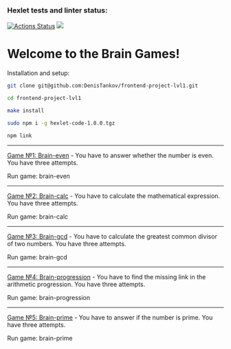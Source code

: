 ### Hexlet tests and linter status:
[![Actions Status](https://github.com/DenisTankov/frontend-project-lvl1/workflows/hexlet-check/badge.svg)](https://github.com/DenisTankov/frontend-project-lvl1/actions)
<a href="https://codeclimate.com/github/DenisTankov/frontend-project-lvl1/maintainability"><img src="https://api.codeclimate.com/v1/badges/7395538cc3cebc573b86/maintainability" /></a>

# Welcome to the Brain Games!

Installation and setup:


```sh
git clone git@github.com:DenisTankov/frontend-project-lvl1.git

cd frontend-project-lvl1

make install

sudo npm i -g hexlet-code-1.0.0.tgz

npm link
```

___

[Game №1: Brain-even] - You have to answer whether the number is even. You have three attempts.

Run game: brain-even
___

[Game №2: Brain-calc] - You have to calculate the mathematical expression. You have three attempts.

Run game: brain-calc
___

[Game №3: Brain-gcd] - You have to calculate the greatest common divisor of two numbers. You have three attempts.

Run game: brain-gcd
___

[Game №4: Brain-progression] - You have to find the missing link in the arithmetic progression. You have three attempts.

Run game: brain-progression
___

[Game №5: Brain-prime] - You have to answer if the number is prime. You have three attempts.

Run game: brain-prime




[Game №1: Brain-even]: <https://asciinema.org/a/525701>
[Game №2: Brain-calc]: <https://asciinema.org/a/525702>
[Game №3: Brain-gcd]: <https://asciinema.org/a/525703>
[Game №4: Brain-progression]: <https://asciinema.org/a/525700>
[Game №5: Brain-prime]: <https://asciinema.org/a/525993>



